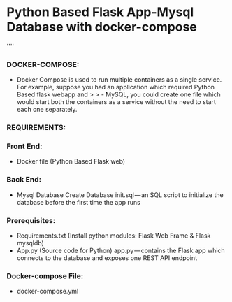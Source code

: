# Python Based Flask App-Mysql Database with docker-compose
''''
### DOCKER-COMPOSE:
- Docker Compose is used to run multiple containers as a single service. For example, suppose you had an application which required Python Based flask webapp and > > - MySQL, you could create one file which would start both the containers as a service without the need to start each one separately.
### REQUIREMENTS:
### Front End:	
-	Docker file (Python Based Flask web)
### Back End:	
- Mysql Database Create Database init.sql — an SQL script to initialize the database before the first time the app runs
### Prerequisites:
- Requirements.txt (Install python modules: Flask Web Frame & Flask mysqldb)
- App.py (Source code for Python) app.py — contains the Flask app which connects to the database and exposes one REST API endpoint
### Docker-compose File:
- docker-compose.yml
